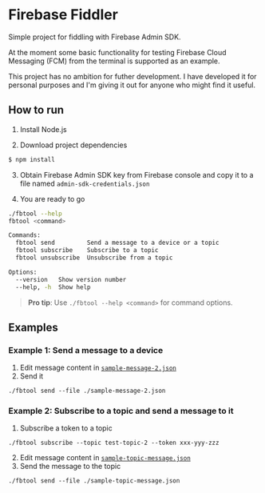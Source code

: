 # Firebase Fiddler

Simple project for fiddling with Firebase Admin SDK. 

At the moment some basic functionality for testing Firebase Cloud Messaging (FCM) from the terminal is supported as an example.

This project has no ambition for futher development. I have developed it for personal purposes and I'm giving it out for anyone who might find it useful.

## How to run

1. Install Node.js

2. Download project dependencies

```sh
$ npm install
```

3. Obtain Firebase Admin SDK key from Firebase console and copy it to a file named `admin-sdk-credentials.json`

4. You are ready to go
```sh
./fbtool --help
fbtool <command>

Commands:
  fbtool send         Send a message to a device or a topic
  fbtool subscribe    Subscribe to a topic
  fbtool unsubscribe  Unsubscribe from a topic

Options:
  --version   Show version number                                      [boolean]
  --help, -h  Show help                                                [boolean]
```

> **Pro tip**: Use `./fbtool --help <command>` for command options.

## Examples
### Example 1: Send a message to a device

1. Edit message content in [`sample-message-2.json`](sample-message-2.json)
2. Send it
```
./fbtool send --file ./sample-message-2.json
```
### Example 2: Subscribe to a topic and send a message to it

1. Subscribe a token to a topic
```
./fbtool subscribe --topic test-topic-2 --token xxx-yyy-zzz
```
2. Edit message content in [`sample-topic-message.json`](sample-topic-message.json)
3. Send the message to the topic
```
./fbtool send --file ./sample-topic-message.json 
```